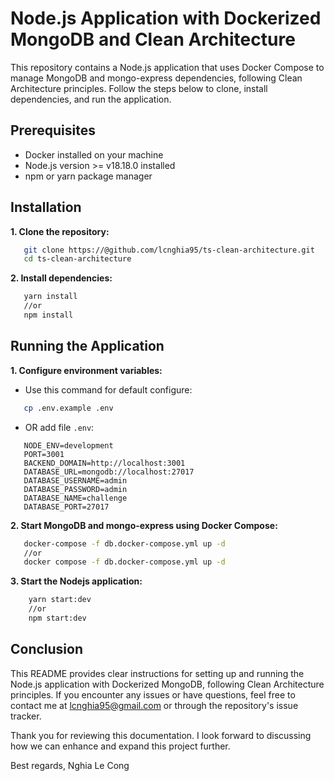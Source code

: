 # Node.js Application with Dockerized MongoDB and Clean Architecture

This repository contains a Node.js application that uses Docker Compose to manage MongoDB and mongo-express dependencies, following Clean Architecture principles. Follow the steps below to clone, install dependencies, and run the application.

## Prerequisites

- Docker installed on your machine
- Node.js version >= v18.18.0 installed
- npm or yarn package manager

## Installation

**1. Clone the repository:**

```bash
   git clone https://@github.com/lcnghia95/ts-clean-architecture.git
   cd ts-clean-architecture
```
   
**2. Install dependencies:**
```bash
   yarn install
   //or
   npm install
```


## Running the Application

**1. Configure environment variables:**

* Use this command for default configure:

```bash
   cp .env.example .env
```
* OR add file `.env`:

```env
   NODE_ENV=development
   PORT=3001
   BACKEND_DOMAIN=http://localhost:3001
   DATABASE_URL=mongodb://localhost:27017
   DATABASE_USERNAME=admin
   DATABASE_PASSWORD=admin
   DATABASE_NAME=challenge
   DATABASE_PORT=27017
```


**2. Start MongoDB and mongo-express using Docker Compose:**

```bash
   docker-compose -f db.docker-compose.yml up -d 
   //or
   docker compose -f db.docker-compose.yml up -d
```


**3. Start the Nodejs application:**

```bash
    yarn start:dev
    //or
    npm start:dev
```


## Conclusion

This README provides clear instructions for setting up and running the Node.js application with Dockerized MongoDB, following Clean Architecture principles. If you encounter any issues or have questions, feel free to contact me at [lcnghia95@gmail.com](mailto:lcnghia95@gmail.com) or through the repository's issue tracker.

Thank you for reviewing this documentation. I look forward to discussing how we can enhance and expand this project further.

Best regards,
Nghia Le Cong